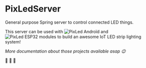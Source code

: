# PixLedServer
General purpose Spring server to control connected LED things.

This server can be used with ![PixLed Androïd](https://github.com/PaulBreugnot/PixLedAndroid) and ![PixLed ESP32 modules](https://github.com/PaulBreugnot/PixLedModule_Strip) to build an awesome IoT LED strip lighting system!

*More documentation about those projects available asap :wink:*

:unicorn: :sheep: :rainbow:

